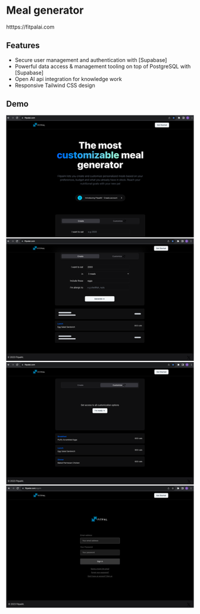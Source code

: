 # Meal generator
htttps://fitpalai.com

## Features
- Secure user management and authentication with [Supabase]
- Powerful data access & management tooling on top of PostgreSQL with [Supabase]
- Open AI api integration for knowledge work
- Responsive Tailwind CSS design


## Demo
[![Screenshot of demo](./public/demo2.png)](https://fitpalai.com/)
[![Screenshot of demo](./public/demo3.png)](https://fitpalai.com/)
[![Screenshot of demo](./public/demo4.png)](https://fitpalai.com/)
[![Screenshot of demo](./public/demo5.png)](https://fitpalai.com/)
